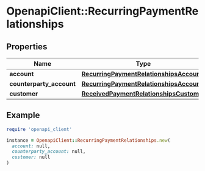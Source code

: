# OpenapiClient::RecurringPaymentRelationships

## Properties

| Name | Type | Description | Notes |
| ---- | ---- | ----------- | ----- |
| **account** | [**RecurringPaymentRelationshipsAccount**](RecurringPaymentRelationshipsAccount.md) |  | [optional] |
| **counterparty_account** | [**RecurringPaymentRelationshipsAccount**](RecurringPaymentRelationshipsAccount.md) |  | [optional] |
| **customer** | [**ReceivedPaymentRelationshipsCustomer**](ReceivedPaymentRelationshipsCustomer.md) |  | [optional] |

## Example

```ruby
require 'openapi_client'

instance = OpenapiClient::RecurringPaymentRelationships.new(
  account: null,
  counterparty_account: null,
  customer: null
)
```

